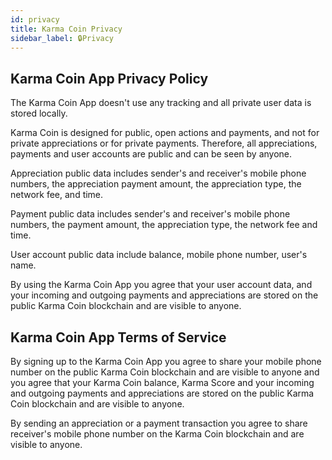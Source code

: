 ```yaml
---
id: privacy
title: Karma Coin Privacy
sidebar_label: 🔒Privacy
---
```


## Karma Coin App Privacy Policy
The Karma Coin App doesn't use any tracking and all private user data is stored locally.

Karma Coin is designed for public, open actions and payments, and not for private appreciations or for private payments. Therefore, all appreciations, payments and user accounts are public and can be seen by anyone. 

Appreciation public data includes sender's and receiver's mobile phone numbers, the appreciation payment amount, the appreciation type, the network fee, and time.

Payment public data includes sender's and receiver's mobile phone numbers, the payment amount, the appreciation type, the network fee and time.

User account public data include balance, mobile phone number, user's name. 

By using the Karma Coin App you agree that your user account data, and your incoming and outgoing payments and appreciations are stored on the public Karma Coin blockchain and are visible to anyone.

## Karma Coin App Terms of Service
By signing up to the Karma Coin App you agree to share your mobile phone number on the public Karma Coin blockchain and are visible to anyone and you agree that your Karma Coin balance, Karma Score and your incoming and outgoing payments and appreciations are stored on the public Karma Coin blockchain and are visible to anyone.

By sending an appreciation or a payment transaction you agree to share receiver's mobile phone number on the Karma Coin blockchain and are visible to anyone.
